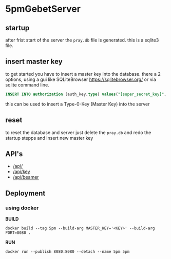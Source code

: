 # 5pmGebetServer

## startup
after frist start of the server the `pray.db` file is generated. this is a sqlite3 file.

## insert master key
to get started you have to insert a master key into the database. there a 2 options, using a gui like SQLiteBrowser <https://sqlitebrowser.org/> or via sqlite command line.
```sql
INSERT INTO authorization (auth_key,type) values("[super_secret_key]", 0)
```
this can be used to insert a Type-0-Key (Master Key) into the server

## reset
to reset the database and server just delete the `pray.db` and redo the startup stepps and insert new master key


## API's
* [/api/](./api_.md)
* [/api/key](./api_key.md)
* [/api/beamer](./api_beamer.md)

## Deployment
### using docker
**BUILD**
```shell script
docker build --tag 5pm --build-arg MASTER_KEY='<KEY>' --build-arg PORT=8080 .
```

**RUN**
```shell script
docker run --publish 8080:8080 --detach --name 5pm 5pm
```
